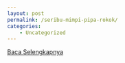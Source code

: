 ```yaml
---
layout: post
permalink: /seribu-mimpi-pipa-rokok/
categories:
    - Uncategorized
---
```


[Baca Selengkapnya](/04)